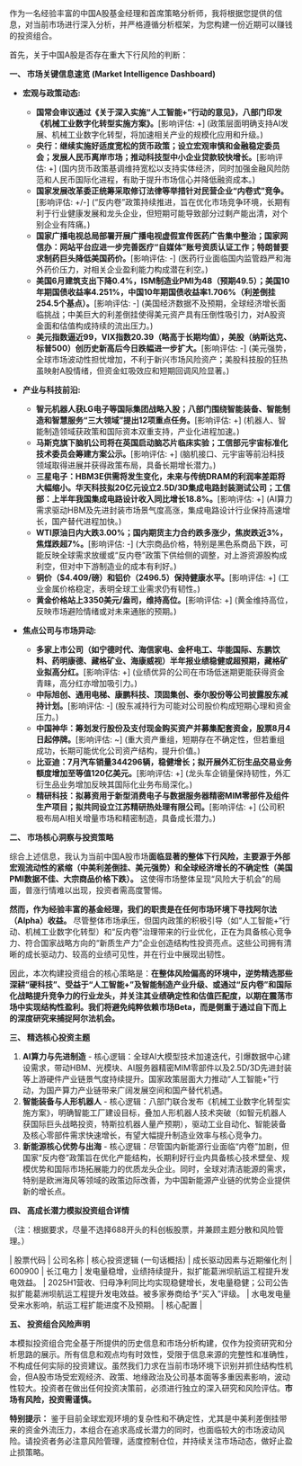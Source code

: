 作为一名经验丰富的中国A股基金经理和首席策略分析师，我将根据您提供的信息，对当前市场进行深入分析，并严格遵循分析框架，为您构建一份近期可以赚钱的投资组合。

首先，关于中国A股是否存在重大下行风险的判断：

**一、 市场关键信息速览 (Market Intelligence Dashboard)**

*   **宏观与政策动态:**
    *   **国常会审议通过《关于深入实施“人工智能+”行动的意见》，八部门印发《机械工业数字化转型实施方案》。**[影响评估: +] (政策层面明确支持AI发展、机械工业数字化转型，将加速相关产业的规模化应用和升级。)
    *   **央行：继续实施好适度宽松的货币政策；设立宏观审慎和金融稳定委员会；发展人民币离岸市场；推动科技型中小企业贷款较快增长。**[影响评估: +] (国内货币政策基调维持宽松以支持实体经济，同时加强金融风险防范和人民币国际化进程，有助于提升市场信心并降低融资成本。)
    *   **国家发展改革委正统筹采取修订法律等举措针对民营企业“内卷式”竞争。**[影响评估: +/-] (“反内卷”政策持续推进，旨在优化市场竞争环境，长期有利于行业健康发展和龙头企业，但短期可能导致部分过剩产能出清，对个别企业有阵痛。)
    *   **国家广播电视总局部署开展广播电视虚假宣传医药广告集中整治；国家网信办：网站平台应进一步完善医疗“自媒体”账号资质认证工作；特朗普要求制药巨头降低美国药价。**[影响评估: -] (医药行业面临国内监管趋严和海外药价压力，对相关企业盈利能力构成潜在利空。)
    *   **美国6月建筑支出下降0.4%，ISM制造业PMI为48（预期49.5）；美国10年期国债收益率4.251%，中国10年期国债收益率1.706%（利差倒挂254.5个基点）。**[影响评估: -] (美国经济数据不及预期，全球经济增长面临挑战；中美巨大的利差倒挂使得美元资产具有压倒性吸引力，对A股资金面和估值构成持续的流出压力。)
    *   **美元指数逼近99，VIX指数20.39（略高于长期均值），美股（纳斯达克、标普500）创历史新高后今日跌幅进一步扩大。**[影响评估: -] (美元强势，全球市场波动性担忧增加，不利于新兴市场风险资产；美股科技股的狂热虽映射A股情绪，但资金虹吸效应和短期回调风险显著。)

*   **产业与科技前沿:**
    *   **智元机器人获LG电子等国际集团战略入股；八部门围绕智能装备、智能制造和智慧服务“三大领域”提出12项重点任务。**[影响评估: +] (机器人、智能制造领域获政策和国际资本双重支持，产业化进程加速。)
    *   **马斯克旗下脑机公司将在英国启动脑芯片临床实验；工信部元宇宙标准化技术委员会筹建方案公示。**[影响评估: +] (脑机接口、元宇宙等前沿科技领域取得进展并获得政策布局，具备长期增长潜力。)
    *   **三星电子：HBM3E供需将发生变化，未来与传统DRAM的利润率差距将大幅缩小。华天科技拟20亿元设立2.5D/3D集成电路封装测试公司；工信部：上半年我国集成电路设计收入同比增长18.8%。**[影响评估: +] (AI算力需求驱动HBM及先进封装市场景气度高涨，集成电路设计行业保持高速增长，国产替代进程加快。)
    *   **WTI原油日内大跌3.00%；国内期货主力合约跌多涨少，焦炭跌近3%，焦煤跌超7%。**[影响评估: -] (大宗商品价格，特别是黑色系商品下跌，可能反映全球需求放缓或“反内卷”政策下供给侧的调整，对上游资源股构成利空，但对中下游制造业的成本有利好。)
    *   **铜价（$4.409/磅）和铝价（2496.5）保持健康水平。**[影响评估: +] (工业金属价格稳定，表明全球工业需求仍有韧性。)
    *   **黄金价格站上3350美元/盎司，维持高位。**[影响评估: +] (黄金维持高位，反映市场避险情绪或对未来通胀的预期。)

*   **焦点公司与市场异动:**
    *   **多家上市公司（如宁德时代、海信家电、金杯电工、华能国际、东鹏饮料、药明康德、藏格矿业、海康威视）半年报业绩稳健或超预期，藏格矿业拟高分红。**[影响评估: +] (业绩优异的公司在市场低迷期更能获得资金青睐，高分红亦增加吸引力。)
    *   **中际旭创、通用电梯、康鹏科技、顶固集创、泰尔股份等公司披露股东减持计划。**[影响评估: -] (股东减持行为可能对公司股价构成短期心理和资金压力。)
    *   **中国神华：筹划发行股份及支付现金购买资产并募集配套资金，股票8月4日起停牌。**[影响评估: ~] (重大资产重组，短期存在不确定性，但若重组成功，长期可能优化公司资产结构，提升价值。)
    *   **比亚迪：7月汽车销量344296辆，稳健增长；拟开展外汇衍生品交易业务额度增加至等值120亿美元。**[影响评估: +] (龙头车企销量保持韧性，外汇衍生品业务增加反映其国际化业务布局深化。)
    *   **精研科技：拟募资用于新型消费电子与数据服务器精密MIM零部件及组件生产项目；拟共同设立江苏精研热处理有限公司。**[影响评估: +] (公司积极布局AI相关增量市场和精密制造，具备成长潜力。)

**二、 市场核心洞察与投资策略**

综合上述信息，我认为当前中国A股市场**面临显著的整体下行风险，主要源于外部宏观流动性的紧缩（中美利差倒挂、美元强势）和全球经济增长的不确定性（美国PMI数据不佳、大宗商品价格下跌）。** 这使得市场整体呈现“风险大于机会”的局面，普涨行情难以出现，投资者需高度警惕。

**然而，作为经验丰富的基金经理，我们的职责是在任何市场环境下寻找阿尔法（Alpha）收益。** 尽管整体市场承压，但国内政策的积极引导（如“人工智能+”行动、机械工业数字化转型）和“反内卷”治理带来的行业优化，正在为具备核心竞争力、符合国家战略方向的“新质生产力”企业创造结构性投资亮点。这些公司拥有清晰的成长驱动力、较高的业绩可见性，并在行业中展现出韧性。

因此，本次构建投资组合的核心策略是：**在整体风险偏高的环境中，逆势精选那些深耕“硬科技”、受益于“人工智能+”及智能制造产业升级、或通过“反内卷”和国际化战略提升竞争力的行业龙头，并关注其业绩确定性和估值匹配度，以期在震荡市场中实现结构性盈利。我们将避免纯粹依赖市场Beta，而是侧重于通过自下而上的深度研究来捕捉阿尔法机会。**

**三、 精选核心投资主题**

1.  **AI算力与先进制造** - 核心逻辑：全球AI大模型技术加速迭代，引爆数据中心建设需求，带动HBM、光模块、AI服务器精密MIM零部件以及2.5D/3D先进封装等上游硬件产业链景气度持续提升。国家政策层面大力推动“人工智能+”行动，为国产算力产业链带来广阔发展空间和国产替代机遇。
2.  **智能装备与人形机器人** - 核心逻辑：八部门联合发布《机械工业数字化转型实施方案》，明确智能工厂建设目标，叠加人形机器人技术突破（如智元机器人获国际巨头战略投资，特斯拉机器人量产预期），驱动工业自动化、智能装备及核心零部件需求快速增长，有望大幅提升制造业效率与核心竞争力。
3.  **新能源核心优势与出海** - 核心逻辑：尽管国内新能源行业面临“内卷”加剧，但国家“反内卷”政策旨在优化产能结构，长期利好行业内具备核心技术壁垒、规模优势和国际市场拓展能力的优质龙头企业。同时，全球对清洁能源的需求，特别是欧洲海风等领域的政策边际改善，为中国新能源产业链的优势企业提供新的增长点。

**四、 高成长潜力模拟投资组合详情**

（注：根据要求，尽量不选择688开头的科创板股票，并兼顾主题分散和风险管理。）

| 股票代码 | 公司名称   | 核心投资逻辑 (一句话概括)                  | 成长驱动因素与近期催化剂                                                                                                                                                                                                                                                                                                                                                                                                                                                                                                                                                                                                                                                                                                                                                                                                                                                                                                                                                                                                                                                                                                                                                                                                                                                                                                                                                                                                                                                                                                                                                                                                                                                                                                                                                                                                                                                                                                                                                                                                                                                                                                                                                                                                                                                                                                                                                                                                                                                                                                                                                                                                                                                                                                                                                                                                                                                                                                                                                                                                                                                                                                                                                                                                                                                                                                                                                                                                                                                                                                                                                                                                                                                                                                                                                                                                                                                                                                                                                                                                                                                                                                                                                                                                                                                                                                                                                                                                                                                                                                                                                                                                                                                                                                                                                                                                                                                                                                                                                                                                                                                                                                                                                                                                                                                                                                                                                                                                                                                                                                                                                                                                                                                                                                                                                                                                                                                                                                                                                                                                                                                                                                                                                                                                                                                                                                                                                                                                                                                                                                                                                                                                                                                                                                                                                                                                                                                                                                                                                                                                                                                                                                                                                                                                                                                                                                                                                                                                                                                                                                                                                                                                                                                                                                                                                                                                                                                                                                                                                                                                                                                                                                                                                                                                                                                                                                                                                                                                                                                                                                                                                                                                                                                                                                                                                                                                                                                                                                                                                                                                                                                                                                                                                                                                                                                                                                                                                                                                                                                                                                                                                                                                                                                                                                                                                                                                                                                                                                                                                                                                                                                                                                                                                                                                                                                                                                                                                                                                                                                                                                                                                                                                                                                                                                                                                                                                                                                                                                                                                                                                                                                                                                                                                                                                                                                                                                                                                                                                                                                                                                                                                                                                                                                                                                                                                                                                                                                                                                                                                                                                                                                                                                                                                                                                                                                                                                                                                                                                                                                                                                                                                                                                                                                                                                                                                                                                                                                                                                                                                                                                                                                                                                                                                                                                                                                                                                                                                                                                                                                                                                                                                                                                                                                                                                                                                                                                                                                                                                                                                                                                                                                                                                                                                                                                                                                                                                                                                                                                                                                                                                                                                                                                                                                                                                                                                                                                                                                                                                                                                                                                                                                                                                                                                                                                                                                                                                                                                                                                                                                                                                                                                                                                                                                                                                                                                                                                                                                                                                                                                                                                                                                                                                                                                                                                                                                                                                                                                                                                                                                                                                                                                                                                                                                                                                                                                                                                                                                                                                                                                                                                                                                                                                                                                                                                                                                                                                                                                                                                                                                                                                                                                                                                                                                                                                                                                                                                                                                                                                                                                                                                                                                                                                                                                                                                                                                                                                                                                                                                                                                                                                                                                                                                                                                                                                                                                                                                                                                                                                                                                                                                                                                                                                                                                                                                                                                                                                                                                                                                                                                                                                                                                                                                                                                                                                                                                                                                                                                                                                                                                                                                                                                                                                                                                                                                                                                                                                                                                                                                                                                                                                                                                                                                                                                                                                                                                                                                                                                                                                                                                                                                                                                                                                                                                                                                                                                                                                                                                                                                                                                                                                                                                                                                                                                                                                                                                                                                                                                                                                                                                                                                                                                                                                                                                                                                                                                                                                                                                                                                                                                                                                                                                                                                                                                                                                                                                                                                                                                                                                                                                                                                                                                                                                                                                                                                                                                                                                                                                                                                                                                                                                                                                                                                                                                                                                                                                                                                                                                                                                                                                                                                                                                                                                                                                                                                                                                                                                                                                                                                                                                                                                                                                                                                                                                                                                                                                                                                                                                                                                                                                                                                                                                                                                                                                                                                                                                                                                                                                                                                                                                                                                                                                                                                                                                                                                                                                                                                                                                                                                                                                                                                                                                                                                                                                                                                                                                                                                                                                                                                                                                                                                                                                                                                                                                                                                                                                                                                                                                                                                                                                                                                                                                                                                                                                                                                                                                                                                                                                                                                                                                                                                                                                                                                                                                                                                                                                                                                                                                                                                                                                                                                                                                                                                                                                                                                                                                                                                                                                                                                                                                                                                                                                                                                                                                                                                                                                                                                                                                                                                                                                                                                                                                                                                                                                                                                                                                                                                                                                                                                                                                                                                                                                                                                                                                                                                                                                                                                                                                                                                                                                                                                                                                                                                                                                                                                                                                                                                                                                                                                                                                                                                                                                                                                                                                                                                                                                                                                                                                                                                                                                                                                                                                                                                                                                                                                                                                                                                                                                                                                                                                                                                                                                                                                                                                                                                                                                                                                                                                                                                                                                                                                                                                                                                                                                                                                                                                                                                                                                                                                                                                                                                                                                                                                                                                                                                                                                                                                                                                                                                                                                                                                                                                                                                                                                                                                                                                                                                                                                                                                                                                                                                                                                                                                                                                                                                                                                                                                                                                                                                                                                                                                                                                                                                                                                                                                                                                                                                                                                                                                                                                                                                                                                                                                                                                                                                                                                                                                                                                                                                                                                                                                                                                                                                                                                                                                                                                                                                                                                                                                                                                                                                                                                                                                                                                                                                                                                                                                                                                                                                                                                                                                                                                                                                                                                                                                                                                                                                                                                                                                                                                                                                                                                                                                                                                                                                                                                                                                                                                                                                                                                                                                                                                                                                                                                                                                                                                                                                                                                                                                                                                                                                                                                                                                                                                                                                                                                                                                                                                                                                                                                                                                                                                                                                                                                                                                                                                                                                                                                                                                                                                                                                                                                                                                                                                                                                                                                                                                                                                                                                                                                                                                                                                                                                                                                                                                                                                                                                                                                                                                                                                                                                                                                                                                                                                                                                                                                                                                                                                                                                                                                                                                                                                                                                                                                                                                                                                                                                                                                                                                                                                                                                                                                                                                                                                                                                                                                                                                                                                                                                                                                                                                                                                                                                                                                                                                                                                                                                                                                                                                                                                                                                                                                                                                                                                                                                                                                                                                                                                                                                                                                                                                                                                                                                                                                                                                                                                                                                                                                                                                                                                                                                                                                                                                                                                                                                                                                                                                                                                                                                                                                                                                                                                                                                                                                                                                                                                                                                                                                                                                                                                                                                                                                                                                                                                                                                                                                                                                                                                                                                                                                                                                                                                                                                                                                                                                                                                                                                                                                                                                                                                                                                                                                                                                                                                                                                                                                                                                                                                                                                                                                                                                                                                                                                                                                                                                                                                                                                                                                                                                                                                                                                                                                                                                                                                                                                                                                                                                                                                                                                                                                                                                                                                                                                                                                                                                                                                                                                                                                                                                                                                                                                                                                                                                                                                                                                                                                                                                                                                                                                                                                                                                                                                                                                                                                                                                                                                                                                                                                                                                                                                                                                                                                                                                                                                                                                                                                                                                                                                                                                                                                                                                                                                                                                                                                                                                                                                                                                                                                                                                                                                                                                                                                                                                                                                                                                                                                                                                                                                                                                                                                                                                                                                                                                                                                                                                                                                                                                                                                                                                                                                                                                                                                                                                                                                                                                                                                                                                                                                                                                                                                                                                                                                                                                                                                                                                                                                                                                                                                                                                                                                                                                                                                                                                                                                                                                                                                                                                                                                                                                                                                                                                                                                                                                                                                                                                                                                                                                                                                                                                                                                                                                                                                                                                                                                                                                                                                                                                                                                                                                                                                                                                                                                                                                                                                                                                                                                                                                                                                                                                                                                                                                                                                                                                                                                                                                                                                                                                                                                                                                                                                                                                                                                                                                                                                                                                                                                                                                                                                                                                                                                                                                                                                                                                                                                                                                                                                                                                                                                                                                                                                                                                                                                                                                                                                                                                                                                                                                                                                                                                                                                                                                                                                                                                                                                                                                                                                                                                                                                                                                                                                                                                                                                                                                                                                                                                                                                                                                                                                                                                                                                                                                                                                                                                                                                                                                                                                                                                                                                                                                                                                                                                                                                                                                                                                                                                                                                                                                                                                                                                                                                                                                                                                                                                                                                                                                                                                                                                                                                                                                                                                                                                                                                                                                                                                                                                                                                                                                                                                                                                                                                                                                                                                                                                                                                                                                                                                                                                                                                                                                                                                                                                                                                                                                                                                                                                                                                                                                                                                                                                                                                                                                                                                                                                                                                                                                                                                                                                                                                                                                                                                                                                                                                                                                                                                                                                                                                                                                                                                                                                                                                                                                                                                                                                                                                                                                                                                                                                                                                                                                                                                                                                                                                                                                                                                                                                                                                                                                                                                                                                                                                                                                                                                                                                                                                                                                                                                                                                                                                                                                                                                                                                                                                                                                                                                                                                                                                                                                                                                                                                                                                                                                                                                                                                                                                                                                                                                                                                                                                                                                                                                                                                                                                                                                                                                                                                                                                                                                                                                                                                                                                                                                                                                                                                                                                                                                                                                                                                                                                                                                                                                                                                                                                                                                                                                                                                                                                                                                                                                                                                                                                                                                                                                                                                                                                                                                                                                                                                                                                                                                                                                                                                                                                                                                                                                                                                                                                                                                                                                                                                                                                                                                                                                                                                                                                                                                                                                                                                                                                                                                                                                                                                                                                                                                                                                                                                                                                                                                                                                                                                                                                                                                                                                                                                                                                                                                                                                                           | 600900     | 长江电力   | 发电量稳增，业绩持续提升，拟扩能葛洲坝航运工程提升发电效益。                 | 2025H1营收、归母净利同比均实现稳健增长，发电量稳健；公司公告拟扩能葛洲坝航运工程提升发电效益。被多家券商给予“买入”评级。 | 水电发电量受来水影响，航运工程扩能进度不及预期。                                                    | 核心配置 |

**五、 投资组合风险声明**

本模拟投资组合完全基于所提供的历史信息和市场分析构建，仅作为投资研究和分析思路的展示。所有信息和观点均有时效性，受限于信息来源的完整性和准确性，不构成任何实际的投资建议。虽然我们力求在当前市场环境下识别并抓住结构性机会，但A股市场受宏观经济、政策、地缘政治及公司基本面等多重因素影响，波动性较大。投资者在做出任何投资决策前，必须进行独立的深入研究和风险评估。**市场有风险，投资需谨慎。**

**特别提示：** 鉴于目前全球宏观环境的复杂性和不确定性，尤其是中美利差倒挂带来的资金外流压力，本组合在追求高成长潜力的同时，也面临较大的市场波动风险。请投资者务必注意风险管理，适度控制仓位，并持续关注市场动态，做好止盈止损策略。